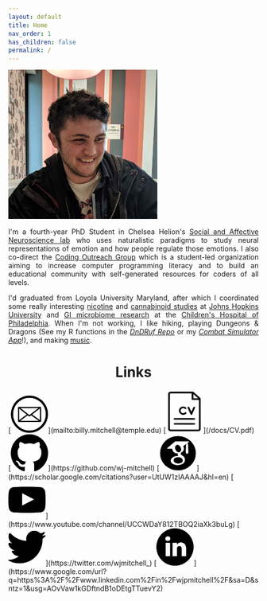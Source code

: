 ```yaml
---
layout: default
title: Home
nav_order: 1
has_children: false
permalink: /
---
```


<img src="/assets/images/Profile.jpg" alt="profile_photo" width="300"/>  

<p style="text-align: justify;">I'm a fourth-year PhD Student in Chelsea Helion's <a href="https://sites.temple.edu/sanlab/">Social and Affective Neuroscience lab</a> who uses naturalistic paradigms to study neural representations of emotion and how people regulate those emotions. I also co-direct the <a href="https://tu-coding-outreach-group.github.io">Coding Outreach Group</a> which is a student-led organization aiming to increase computer programming literacy and to build an educational community with self-generated resources for coders of all levels.</p>    
  
<p style="text-align: justify;">I'd graduated from Loyola University Maryland, after which I coordinated some really interesting <a href="https://www-nejm-org.libproxy.temple.edu/doi/10.1056/NEJMsa1502403?url_ver=Z39.88-2003&rfr_id=ori:rid:crossref.org&rfr_dat=cr_pub%3dwww.ncbi.nlm.nih.gov">nicotine</a> and <a href="https://academic-oup-com.libproxy.temple.edu/jat/article/41/2/83/2967155">cannabinoid studies</a> at <a href="https://www.hopkinsmedicine.org/psychiatry/research/bpru">Johns Hopkins University</a> and <a href="https://www-tandfonline-com.libproxy.temple.edu/doi/full/10.1080/19490976.2022.2083417?tab=permissions&scroll=top">GI microbiome research</a> at the <a href="https://www.chop.edu/centers-programs/division-gastroenterology-hepatology-and-nutrition">Children's Hospital of Philadelphia</a>. When I'm not working, I like hiking, playing Dungeons & Dragons (See my R functions in the <a href="https://github.com/wj-mitchell/DnDRuf"><i>DnDRuf Repo</i></a> or my <a href="https://wjpmitchell3.shinyapps.io/CombatSim/"><i>Combat Simulator App</i></a>!), and making <a href="https://doorprizeband.bandcamp.com/releases">music</a>.</p> 

<h1 style="text-align: center;">Links</h1>
[<img src="/assets/images/email_BW.png" alt="Email Me" width="75"/>](mailto:billy.mitchell@temple.edu)
[<img src="/assets/images/CV_BW.png" alt="CV" width="75"/>](/docs/CV.pdf) 
[<img src="/assets/images/github_BW.png" alt="Github Profile" width="75"/>](https://github.com/wj-mitchell) 
[<img src="/assets/images/scholar_BW.png" alt="Google Scholar Page" width="75"/>](https://scholar.google.com/citations?user=UtUW1zIAAAAJ&hl=en) 
[<img src="/assets/images/Youtube_BW.png" alt="Youtube Channel" width="75"/>](https://www.youtube.com/channel/UCCWDaY812TBOQ2iaXk3buLg) 
[<img src="/assets/images/twitter_BW.png" alt="Twitter Profile" width="75"/>](https://twitter.com/wjmitchell_)
[<img src="/assets/images/linkedin_BW.png" alt="LinkedIn Profile" width="75"/>](https://www.google.com/url?q=https%3A%2F%2Fwww.linkedin.com%2Fin%2Fwjpmitchell%2F&sa=D&sntz=1&usg=AOvVaw1kGDftndB1oDEtgTTuevY2)

